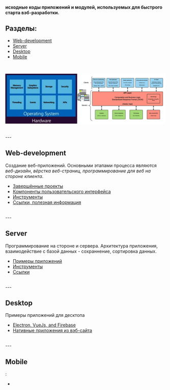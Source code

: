#### исходные коды приложений и модулей, используемых для быстрого старта вэб-разработки.

## Разделы:

- [Web-development](#web-development)
- [Server](#server)
- [Desktop](#desktop)
- [Mobile](#mobile)


<br />


![](./stack.png "stack")


<br />
---
<br />


## Web-development
Создание веб-приложений. Основными этапами процесса являются *веб-дизайн*, *вёрстка веб-страниц*, *программирование для веб на стороне клиента*.

- [Завершённые проекты](./web-development/projects-done)
- [Компоненты пользовательского интерфейса](./web-development/ui)
- [Инструменты](./web-development/tools)
- [Ссылки, полезная информация](./web-development/links.md)


<br />
---
<br />


## Server
Программирование на стороне и сервера. Архитектура приложения, взаимодействие с базой данных - сохраннение, сортировка данных.

- [Примеры приложений](./server)
- [Инструменты](./server/tools)
- [Ссылки](./server/links)


<br />
---
<br />


## Desktop
Примеры приложений для десктопа

- [Electron, VueJs, and Firebase](./desktop/bookmarking-app-electron-vuejs-firebase)
- [Нативные приложения из вэб-сайта](https://www.npmjs.com/package/nativefier)


<br />
---
<br />


## Mobile
:

- []()












